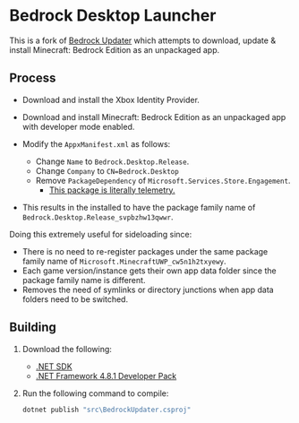 # Bedrock Desktop Launcher
This is a fork of [Bedrock Updater](https://github.com/Aetopia/BedrockUpdater) which attempts to download, update & install Minecraft: Bedrock Edition as an unpackaged app.

## Process
- Download and install the Xbox Identity Provider.
- Download and install Minecraft: Bedrock Edition as an unpackaged app with developer mode enabled.

- Modify the `AppxManifest.xml` as follows:
    - Change `Name` to `Bedrock.Desktop.Release`.
    - Change `Company` to `CN=Bedrock.Desktop`
    - Remove `PackageDependency` of `Microsoft.Services.Store.Engagement`.
        - [This package is literally telemetry.](https://learn.microsoft.com/en-us/uwp/api/microsoft.services.store.engagement)

- This results in the installed to have the package family name of `Bedrock.Desktop.Release_svpbzhw13qwwr`. 

Doing this extremely useful for sideloading since:
- There is no need to re-register packages under the same package family name of `Microsoft.MinecraftUWP_cw5n1h2txyewy`.
- Each game version/instance gets their own app data folder since the package family name is different.
- Removes the need of symlinks or directory junctions when app data folders need to be switched.

## Building
1. Download the following:
    - [.NET SDK](https://dotnet.microsoft.com/en-us/download)
    - [.NET Framework 4.8.1 Developer Pack](https://dotnet.microsoft.com/en-us/download/dotnet-framework/thank-you/net481-developer-pack-offline-installer)

2. Run the following command to compile:

    ```cmd
    dotnet publish "src\BedrockUpdater.csproj"
    ```
